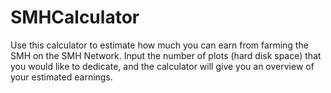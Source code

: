 # SMHCalculator

Use this calculator to estimate how much you can earn from farming the SMH  on the SMH Network. Input the number of plots (hard disk space) that you would like to dedicate, and the calculator will give you an overview of your estimated earnings.
